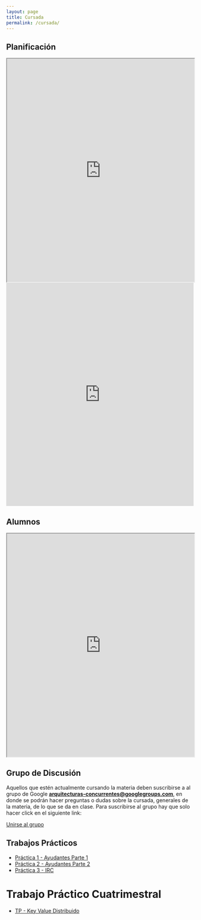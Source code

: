 ```yaml
---
layout: page
title: Cursada
permalink: /cursada/
---
```


## Planificación 

<iframe style="width: 100%; height:600px" 
  src="https://docs.google.com/spreadsheets/d/1upxvH_s0avodmFg4XOOvnsUP6UZ5lUza38crtxvjKfM/pubhtml"></iframe>

<iframe style="width: 100%; height:600px" 
  src="https://calendar.google.com/calendar/embed?src=7sfenv26k047alg5eg4qnndr6g%40group.calendar.google.com&ctz=America/Argentina/Buenos_Aires"  frameborder="0" scrolling="no"></iframe>


## Alumnos

<iframe style="width: 100%; height:600px"
  src="https://docs.google.com/spreadsheets/d/1aoBivepggJ9IhkFV9N-vXpLNL-wqCv4qufCgcJrZA3M/pubhtml?gid=535712190&single=true"></iframe>


## Grupo de Discusión

Aquellos que estén actualmente cursando la materia deben suscribirse a al grupo de Google **arquitecturas-concurrentes@googlegroups.com**, en donde se podrán
hacer preguntas o dudas sobre la cursada, generales de la materia, de lo que se da en clase. Para suscribirse al grupo hay que solo hacer click en el siguiente link:

<a href="https://groups.google.com/forum/#!forum/arquitecturas-concurrentes/join">Unirse al grupo</a>


## Trabajos Prácticos

* [Práctica 1 - Ayudantes Parte 1](https://docs.google.com/document/d/1j7agLiiWzoOAY3cmF2uevn8fvyrG0oDm0SzBkQru6A4/pub)
* [Práctica 2 - Ayudantes Parte 2](https://docs.google.com/document/d/1kykd-abdpoySCCRq28lo4p5FmSvorxFveFXcqAQU0ig/edit)
* [Práctica 3 - IRC](https://docs.google.com/document/d/1KiFR3stOFVJqpOnEU9NCCyhONzbkD8aBWRjRbnax_Us/edit?usp=sharing)

# Trabajo Práctico Cuatrimestral

* [TP - Key Value Distribuido](https://docs.google.com/document/d/15PfQe50dUqsrg-ClQTf7x7dBaR_UMHSrUvXXqqJlmlY/edit?usp=sharing)
